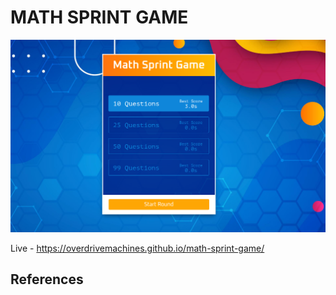 # MATH SPRINT GAME

![Preview](preview.png)

Live - https://overdrivemachines.github.io/math-sprint-game/

## References
